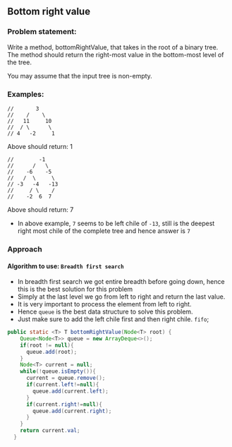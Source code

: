## Bottom right value
### Problem statement:
Write a method, bottomRightValue, that takes in the root of a binary tree. The method should return the right-most value in the bottom-most level of the tree.

You may assume that the input tree is non-empty.

### Examples:
```
//       3
//    /    \
//   11     10
//  / \      \
// 4   -2     1
```
Above should return: 1

```
//        -1
//      /   \
//    -6    -5
//   /  \     \
// -3   -4   -13
//     / \    /   
//    -2  6  7 
```
Above should return: 7
* In above example, `7` seems to be left chile of `-13`, still is the deepest right most chile of the complete tree and hence answer is `7`

### Approach
#### Algorithm to use: `Breadth first search`
* In breadth first search we got entire breadth before going down, hence this is the best solution for this problem
* Simply at the last level we go from left to right and return the last value.
* It is very important to process the element from left to right.
* Hence `queue` is the best data structure to solve this problem.
* Just make sure to add the left chile first and then right chile. `fifo`;

```java
public static <T> T bottomRightValue(Node<T> root) {
    Queue<Node<T>> queue = new ArrayDeque<>();
    if(root != null){
      queue.add(root);
    }
    Node<T> current = null;
    while(!queue.isEmpty()){
      current = queue.remove();
      if(current.left!=null){
        queue.add(current.left);
      }
      if(current.right!=null){
        queue.add(current.right);
      }
    }
    return current.val;
  }
```